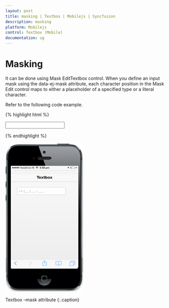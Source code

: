 ```yaml
---
layout: post
title: masking | Textbox | Mobilejs | Syncfusion
description: masking
platform: Mobilejs
control: Textbox (Mobile)
documentation: ug
---
```


# Masking

It can be done using Mask EditTextbox control. When you define an input mask using the data-ej-mask attribute, each character position in the Mask Edit control maps to either a placeholder of a specified type or a literal character.

Refer to the following code example.

{% highlight html %}

<input id="textbox_sample" data-role="ejmmaskedit" data-ej-watermarktext="Maskedit" data-ej-mask="+1 (999) 999-9999" />

{% endhighlight %}

![](masking_images/masking_img1.png)

Textbox –mask attribute
{:.caption}